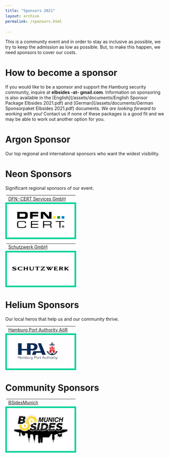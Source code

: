 ```yaml
---
title: "Sponsors 2021"
layout: archive
permalink: /sponsors.html

---
```


This is a community event and in order to stay as inclusive as
possible, we try to keep the admission as low as possible. But, to
make this happen, we need sponsors to cover our costs.

# How to become a sponsor #

If you would like to be a sponsor and support the Hamburg security community, inquire at **elbsides -at- gmail.com**. Information on sponsoring is also available in the [English](/assets/documents/English Sponsor Package Elbsides 2021.pdf) and [German](/assets/documents/German Sponsorpaket Elbsides 2021.pdf) documents. *We are looking forward to working with you!* Contact us if none of these packages is a good fit and we may be able to work out another option for you.


# Argon Sponsor #

Our top regional and international sponsors who want the widest visibility.

# Neon Sponsors #

Significant regional sponsors of our event.

<table>
	<tr>
		<td>
			<a href="https://www.dfn-cert.de/">DFN-CERT Services GmbH</a>
		</td>
	</tr>
	<tr>
		<td style="background-color: white; border: 5px solid #00d298; text-align: center; min-width:200px; min-height:150px" width="200px" height="100px">
			<img src="assets/images/dfn-cert.png" alt="DFN-CERT Services GmbH" width="150px"/>
		</td>
	</tr>
</table>

<table>
	<tr>
		<td>
			<a href="https://www.schutzwerk.com">Schutzwerk GmbH</a>
		</td>
	</tr>
	<tr>
		<td style="background-color: white; border: 5px solid #00d298; text-align: center; min-width:200px; min-height:100px" width="200px"  height="100px">
			<img src="assets/images/Schutzwerk_Logo_RZ.png" alt="Schutzwerk GmbH" width="180px" />
		</td>
	</tr>
</table>

# Helium Sponsors #

Our local heros that help us and our community thrive.

<table>
	<tr>
		<td>
			<a href="https://www.hamburg-port-authority.de">Hamburg	Port Authority AöR</a>
		</td>
	</tr>
	<tr>
		<td style="background-color: white; border: 5px solid #00d298; text-align: center; min-width:200px; min-height:100px" width="200px" height="100px">
			<img src="assets/images/HPA_Logo_CMYK_mit_Schutzzone_halbes_H.jpg" alt="Hamburg Port Authority" width="180px" />
		</td>
	</tr>
</table>

# Community Sponsors #

<table>
	<tr>
		<td>
			<a href="http://bsidesmunich.org">BSidesMunich</a>
		</td>
	</tr>
	<tr>
		<td style="background-color: white; border: 5px solid #00d298;	text-align: center; min-width:200px; min-height:100px" width="200px" height="100px">
			<img src="assets/images/BSidesMunich.svg.png" alt="BSides Munich" width="180px" />
		</td>
	</tr>
</table>


